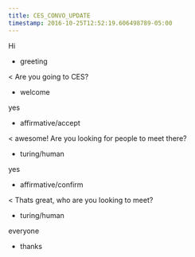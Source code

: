 ```yaml
---
title: CES_CONVO_UPDATE
timestamp: 2016-10-25T12:52:19.606498789-05:00
---
```


Hi
* greeting

< Are you going to CES?
* welcome

yes
* affirmative/accept

< awesome! Are you looking for people to meet there?
* turing/human

yes
* affirmative/confirm

< Thats great, who are you looking to meet?
* turing/human

everyone
* thanks
